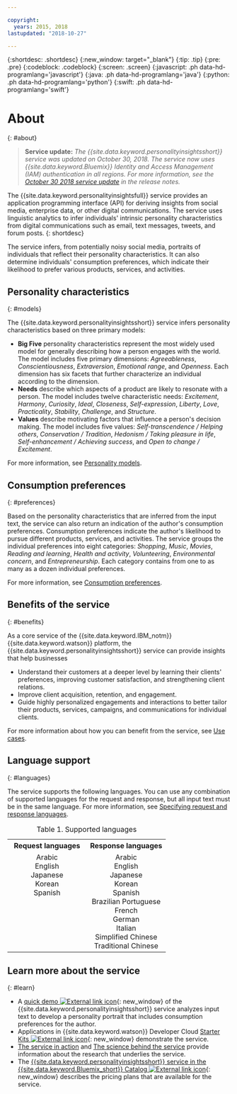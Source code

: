 ```yaml
---

copyright:
  years: 2015, 2018
lastupdated: "2018-10-27"

---
```


{:shortdesc: .shortdesc}
{:new_window: target="_blank"}
{:tip: .tip}
{:pre: .pre}
{:codeblock: .codeblock}
{:screen: .screen}
{:javascript: .ph data-hd-programlang='javascript'}
{:java: .ph data-hd-programlang='java'}
{:python: .ph data-hd-programlang='python'}
{:swift: .ph data-hd-programlang='swift'}

# About
{: #about}

> **Service update:** *The {{site.data.keyword.personalityinsightsshort}} service was updated on October 30, 2018. The service now uses {{site.data.keyword.Bluemix}} Identity and Access Management (IAM) authentication in all regions. For more information, see the [October 30 2018 service update](/docs/services/personality-insights/release-notes.html#October2018) in the release notes.*

The {{site.data.keyword.personalityinsightsfull}} service provides an application programming interface (API) for deriving insights from social media, enterprise data, or other digital communications. The service uses linguistic analytics to infer individuals' intrinsic personality characteristics from digital communications such as email, text messages, tweets, and forum posts.
{: shortdesc}

The service infers, from potentially noisy social media, portraits of individuals that reflect their personality characteristics. It can also determine individuals' consumption preferences, which indicate their likelihood to prefer various products, services, and activities.

## Personality characteristics
{: #models}

The {{site.data.keyword.personalityinsightsshort}} service infers personality characteristics based on three primary models:

-   **Big Five** personality characteristics represent the most widely used model for generally describing how a person engages with the world. The model includes five primary dimensions: *Agreeableness*, *Conscientiousness*, *Extraversion*, *Emotional range*, and *Openness*. Each dimension has six facets that further characterize an individual according to the dimension.
-   **Needs** describe which aspects of a product are likely to resonate with a person. The model includes twelve characteristic needs: *Excitement*, *Harmony*, *Curiosity*, *Ideal*, *Closeness*, *Self-expression*, *Liberty*, *Love*, *Practicality*, *Stability*, *Challenge*, and *Structure*.
-   **Values** describe motivating factors that influence a person's decision making. The model includes five values: *Self-transcendence / Helping others*, *Conservation / Tradition*, *Hedonism / Taking pleasure in life*, *Self-enhancement / Achieving success*, and *Open to change / Excitement*.

For more information, see [Personality models](/docs/services/personality-insights/models.html).

## Consumption preferences
{: #preferences}

Based on the personality characteristics that are inferred from the input text, the service can also return an indication of the author's consumption preferences. Consumption preferences indicate the author's likelihood to pursue different products, services, and activities. The service groups the individual preferences into eight categories: *Shopping*, *Music*, *Movies*, *Reading and learning*, *Health and activity*, *Volunteering*, *Environmental concern*, and *Entrepreneurship*. Each category contains from one to as many as a dozen individual preferences.

For more information, see [Consumption preferences](/docs/services/personality-insights/preferences.html).

## Benefits of the service
{: #benefits}

As a core service of the {{site.data.keyword.IBM_notm}} {{site.data.keyword.watson}} platform, the {{site.data.keyword.personalityinsightsshort}} service can provide insights that help businesses

-   Understand their customers at a deeper level by learning their clients' preferences, improving customer satisfaction, and strengthening client relations.
-   Improve client acquisition, retention, and engagement.
-   Guide highly personalized engagements and interactions to better tailor their products, services, campaigns, and communications for individual clients.

For more information about how you can benefit from the service, see [Use cases](/docs/services/personality-insights/usecases.html).

## Language support
{: #languages}

The service supports the following languages. You can use any combination of supported languages for the request and response, but all input text must be in the same language. For more information, see [Specifying request and response languages](/docs/services/personality-insights/input.html#languages).

<table style="width:75%">
  <caption>Table 1. Supported languages</caption>
  <tr>
    <th style="width:50%; text-align:center">
      Request languages
    </th>
    <th style="width:50%; text-align:center">
      Response languages
    </th>
  </tr>
  <tr>
    <td style="text-align:center; vertical-align:top">
      Arabic<br/>
      English<br/>
      Japanese<br/>
      Korean<br/>
      Spanish
    </td>
    <td style="text-align:center; vertical-align:top">
      Arabic<br/>
      English<br/>
      Japanese<br/>
      Korean<br/>
      Spanish<br/>
      Brazilian Portuguese<br/>
      French<br/>
      German<br/>
      Italian<br/>
      Simplified Chinese<br/>
      Traditional Chinese
    </td>
  </tr>
</table>

## Learn more about the service
{: #learn}

-   A [quick demo ![External link icon](../../icons/launch-glyph.svg "External link icon")](https://personality-insights-demo.ng.bluemix.net/){: new_window} of the {{site.data.keyword.personalityinsightsshort}} service analyzes input text to develop a personality portrait that includes consumption preferences for the author.
-   Applications in {{site.data.keyword.watson}} Developer Cloud [Starter Kits ![External link icon](../../icons/launch-glyph.svg "External link icon")](http://www.ibm.com/watson/developercloud/starter-kits.html){: new_window} demonstrate the service.
-   [The service in action](/docs/services/personality-insights/applied.html) and [The science behind the service](/docs/services/personality-insights/science.html) provide information about the research that underlies the service.
-   The [{{site.data.keyword.personalityinsightsshort}} service in the {{site.data.keyword.Bluemix_short}} Catalog ![External link icon](../../icons/launch-glyph.svg "External link icon")](https://console.ng.bluemix.net/catalog/services/personality-insights/){: new_window} describes the pricing plans that are available for the service.
